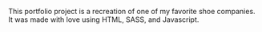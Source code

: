 This portfolio project is a recreation of one of my favorite shoe companies.  It was made with love using HTML, SASS, and Javascript.
